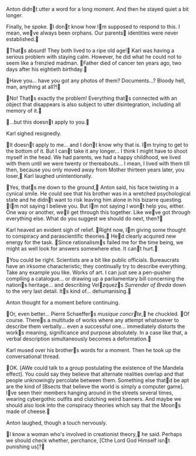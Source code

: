 Anton didnt utter a word for a long moment. And then he stayed quiet a bit longer.

Finally, he spoke. I dont know how Im supposed to respond to this. I mean, weve always been orphans. Our parents identities were never established.

Thats absurd! They both lived to a ripe old age! Karl was having a serious problem with staying calm. However, he did what he could not to seem like a frenzied madman. Father died of cancer ten years ago, two days after his eightieth birthday.

Have you... have you got any photos of them? Documents...? Bloody hell, man, anything at all?!

No! Thats exactly the problem! Everything thats connected with an object that disappears is also subject to utter disintegration, including all memory of it.

...but this doesnt apply to you.

Karl sighed resignedly.

It doesnt apply to me... and I dont know why that is. Im trying to get to the bottom of it. But I cant take it any longer... I think I might have to shoot myself in the head. We had parents, we had a happy childhood, we lived with them until we were twenty or thereabouts... I mean, I lived with them till then, because you only moved away from Mother thirteen years later, you loser, Karl laughed unintentionally.

Yes, thats me down to the ground, Anton said, his face twisting in a cynical smile. He could see that his brother was in a wretched psychological state and he didnt want to risk leaving him alone in his bizarre questing. Im not saying I believe you. But Im not saying I wont help you, either. One way or another, well get through this together. Like weve got through everything else. What do you suggest we should do next, then?

Karl heaved an evident sigh of relief. Right now, Im giving some thought to conspiracy and parascientific theories. Hed clearly acquired new energy for the task. Since rationalisms failed me for the time being, we might as well look for answers somewhere else. It cant hurt.

You could be right. Scientists are a bit like public officials. Bureaucrats have an irksome characteristic; they continually try to describe everything. Take any example you like. Works of art. I can just see a pen-pusher compiling a catalogue... or drawing up a parliamentary bill concerning the nations heritage... and describing Velzquezs *Surrender of Breda* down to the very last detail. Its kind of... dehumanising.

Anton thought for a moment before continuing.

Or, even better... Pierre Schaeffers *musique concrte*, he chuckled. Of course. Theres a multitude of works where any attempt whatsoever to describe them verbally... even a successful one... immediately distorts the works meaning, significance and purpose absolutely. In a case like that, a verbal description simultaneously becomes a deformation.

Karl mused over his brothers words for a moment. Then he took up the conversational thread.

OK. [AWe could talk to a group postulating the existence of the Mandela effect]. You could say they believe that alternate realities overlap and that people unknowingly percolate between them. Something else thatd be apt are the kind of [Bsects that believe the world is simply a computer game]. Ive seen their members hanging around in the streets several times, wearing cybergothic outfits and clutching weird banners. And maybe we should also look into the conspiracy theories which say that the Moons made of cheese.

Anton laughed, though a touch nervously.

I know a woman who's involved in creationist theory, he said. Perhaps we should check whether, perchance, [Cthe Lord God Himself isnt punishing us]?
